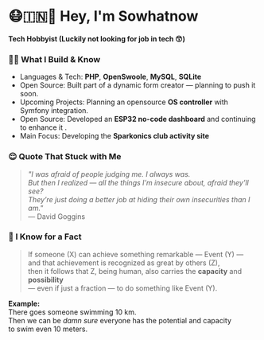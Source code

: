 # 😷🇮🇳🙏 Hey, I'm Sowhatnow 
**Tech Hobbyist (Luckily not looking for job in tech 😙)**

### 👨‍💻 What I Build & Know

- Languages & Tech: **PHP**, **OpenSwoole**, **MySQL**, **SQLite**  
- Open Source: Built part of a dynamic form creator — planning to push it soon.
- Upcoming Projects: Planning an opensource **OS controller** with Symfony integration.  
- Open Source: Developed an **ESP32 no-code dashboard** and continuing to enhance it .
- Main Focus: Developing the **Sparkonics club activity site**


### 😌 Quote That Stuck with Me

> *"I was afraid of people judging me. I always was.  
But then I realized — all the things I’m insecure about, afraid they’ll see?  
They’re just doing a  better job at hiding their own insecurities than I am."*  
> — David Goggins




### 🫣 I Know for a Fact

> If someone (X) can achieve something remarkable — Event (Y) —  
> and that achievement is recognized as great by others (Z),  
> then it follows that Z, being human, also carries the **capacity** and **possibility**  
> — even if just a fraction — to do something like Event (Y).

**Example:**  
There goes someone swimming 10 km.  
Then we can be *damn sure* everyone has the potential and capacity  
to swim even 10 meters.








